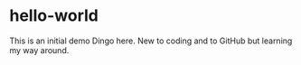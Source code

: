 # hello-world
This is an initial demo
Dingo here.  New to coding and to GitHub but learning my way around. 
